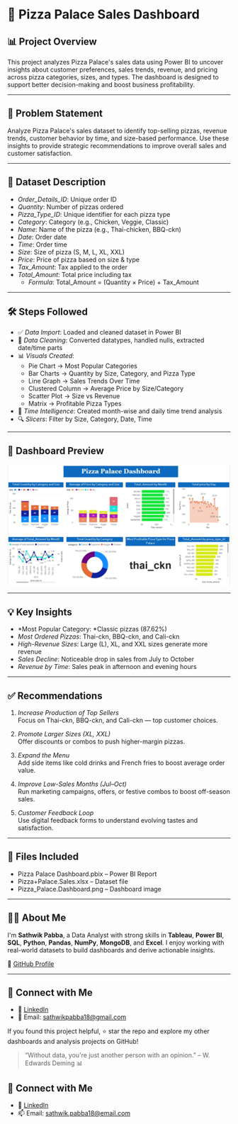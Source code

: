 # 🍕 Pizza Palace Sales Dashboard

## 📊 Project Overview

This project analyzes Pizza Palace's sales data using Power BI to uncover insights about customer preferences, sales trends, revenue, and pricing across pizza categories, sizes, and types. The dashboard is designed to support better decision-making and boost business profitability.

---

## 🧩 Problem Statement

Analyze Pizza Palace's sales dataset to identify top-selling pizzas, revenue trends, customer behavior by time, and size-based performance. Use these insights to provide strategic recommendations to improve overall sales and customer satisfaction.

---

## 📁 Dataset Description

- *Order_Details_ID*: Unique order ID  
- *Quantity*: Number of pizzas ordered  
- *Pizza_Type_ID*: Unique identifier for each pizza type  
- *Category*: Category (e.g., Chicken, Veggie, Classic)  
- *Name*: Name of the pizza (e.g., Thai-chicken, BBQ-ckn)  
- *Date*: Order date  
- *Time*: Order time  
- *Size*: Size of pizza (S, M, L, XL, XXL)  
- *Price*: Price of pizza based on size & type  
- *Tax_Amount*: Tax applied to the order  
- *Total_Amount*: Total price including tax  
  - *Formula*: Total_Amount = (Quantity × Price) + Tax_Amount

---

## 🛠 Steps Followed

- ✅ *Data Import*: Loaded and cleaned dataset in Power BI  
- 🧹 *Data Cleaning*: Converted datatypes, handled nulls, extracted date/time parts  
- 📊 *Visuals Created*:
  - Pie Chart → Most Popular Categories  
  - Bar Charts → Quantity by Size, Category, and Pizza Type  
  - Line Graph → Sales Trends Over Time  
  - Clustered Column → Average Price by Size/Category  
  - Scatter Plot → Size vs Revenue  
  - Matrix → Profitable Pizza Types  
- 🔄 *Time Intelligence*: Created month-wise and daily time trend analysis  
- 🔍 *Slicers*: Filter by Size, Category, Date, Time  

---

## 📸 Dashboard Preview

![Pizza Palace Dashboard](https://github.com/pabbasathwik/Pizza-Palace-Dashboard/blob/main/Pizza%20Palace.Dashboard.jpg)

---

## 💡 Key Insights

- *Most Popular Category: *Classic pizzas (87.62%)  
- *Most Ordered Pizzas*: Thai-ckn, BBQ-ckn, and Cali-ckn  
- *High-Revenue Sizes*: Large (L), XL, and XXL sizes generate more revenue  
- *Sales Decline*: Noticeable drop in sales from July to October  
- *Revenue by Time*: Sales peak in afternoon and evening hours  

---

## ✅ Recommendations

1. *Increase Production of Top Sellers*  
   Focus on Thai-ckn, BBQ-ckn, and Cali-ckn — top customer choices.

2. *Promote Larger Sizes (XL, XXL)*  
   Offer discounts or combos to push higher-margin pizzas.

3. *Expand the Menu*  
   Add side items like cold drinks and French fries to boost average order value.

4. *Improve Low-Sales Months (Jul–Oct)*  
   Run marketing campaigns, offers, or festive combos to boost off-season sales.

5. *Customer Feedback Loop*  
   Use digital feedback forms to understand evolving tastes and satisfaction.

---

## 📁 Files Included

- Pizza Palace Dashboard.pbix – Power BI Report  
- Pizza+Palace.Sales.xlsx – Dataset file  
- Pizza_Palace.Dashboard.png – Dashboard image  

---

## 🙋‍♂️ About Me

I'm **Sathwik Pabba**, a Data Analyst with strong skills in **Tableau**, **Power BI**, **SQL**, **Python**, **Pandas**, **NumPy**, **MongoDB**, and **Excel**. I enjoy working with real-world datasets to build dashboards and derive actionable insights.

🔗 [GitHub Profile](https://github.com/pabbasathwik)

---

## 📣 Connect with Me

- 💼 [LinkedIn](https://linkedin.com/in/sathwikpabba)  
- 📧 Email: [sathwikpabba18@gmail.com](mailto:sathwikpabba18@gmail.com)

If you found this project helpful, ⭐ star the repo and explore my other dashboards and analysis projects on GitHub!

> “Without data, you're just another person with an opinion.” – W. Edwards Deming 📊

## 🔗 Connect with Me

- 💼 [LinkedIn](https://linkedin.com/in/sathwikpabba)  
- 📫 Email: sathwik.pabba18@email.com
